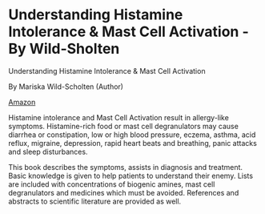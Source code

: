 # Understanding Histamine Intolerance & Mast Cell Activation - By Wild-Sholten

Understanding Histamine Intolerance & Mast Cell Activation

By Mariska Wild-Scholten (Author)

[Amazon](https://www.amazon.com/Understanding-Histamine-Intolerance-Mast-Activation-ebook/dp/B00YU07VC6)

Histamine intolerance and Mast Cell Activation result in allergy-like symptoms. Histamine-rich food or mast cell degranulators may cause diarrhea or constipation, low or high blood pressure, eczema, asthma, acid reflux, migraine, depression, rapid heart beats and breathing, panic attacks and sleep disturbances. 

This book describes the symptoms, assists in diagnosis and treatment. Basic knowledge is given to help patients to understand their enemy. Lists are included with concentrations of biogenic amines, mast cell degranulators and medicines which must be avoided. References and abstracts to scientific literature are provided as well.
